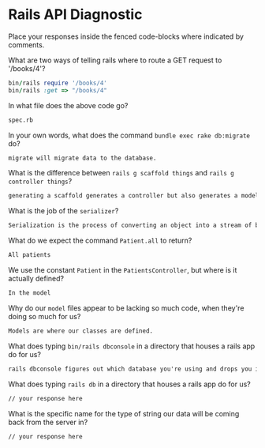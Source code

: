 # Rails API Diagnostic

Place your responses inside the fenced code-blocks where indicated by comments.


What are two ways of telling rails where to route a GET request to '/books/4'?

```rb
bin/rails require '/books/4'
bin/rails :get => "/books/4"
```

In what file does the above code go?

```md
spec.rb
```

In your own words, what does the command `bundle exec rake db:migrate` do?

```md
migrate will migrate data to the database.
```

What is the difference between `rails g scaffold things` and
`rails g controller things`?

```md
generating a scaffold generates a controller but also generates a model, routes, views and test stubs.
```

What is the job of the `serializer`?

```md
Serialization is the process of converting an object into a stream of bytes in order to store the object or transmit it to memory, a database, or a file.
```

What do we expect the command `Patient.all` to return?

```md
All patients
```

We use the constant `Patient` in the `PatientsController`, but where is it
actually defined?

```md
In the model
```

Why do our `model` files appear to be lacking so much code, when they're doing
so much for us?

```md
Models are where our classes are defined.
```

What does typing `bin/rails dbconsole` in a directory that houses a rails app do for
us?

```md
rails dbconsole figures out which database you're using and drops you into whichever command line interface you would use with it
```

What does typing `rails db` in a directory that houses a rails app do for us?

```md
// your response here
```

What is the specific name for the type of string our data will be coming back
from the server in?

```md
// your response here
```
